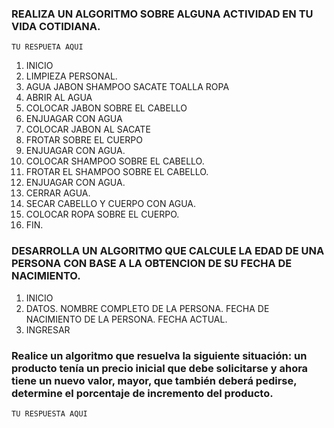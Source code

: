 ### REALIZA UN ALGORITMO SOBRE ALGUNA ACTIVIDAD EN TU VIDA COTIDIANA.

    TU RESPUETA AQUI
1. INICIO
2. LIMPIEZA PERSONAL.
3. AGUA
   JABON
   SHAMPOO 
   SACATE
   TOALLA
   ROPA
4. ABRIR AL AGUA
5. COLOCAR JABON SOBRE EL CABELLO
6. ENJUAGAR CON AGUA
7. COLOCAR JABON AL SACATE
8. FROTAR SOBRE EL CUERPO
9. ENJUAGAR CON AGUA.
10. COLOCAR SHAMPOO SOBRE EL CABELLO.
11. FROTAR EL SHAMPOO SOBRE EL CABELLO.
12. ENJUAGAR CON AGUA.
13. CERRAR AGUA.
14. SECAR CABELLO Y CUERPO CON AGUA.
15. COLOCAR ROPA SOBRE EL CUERPO.
16. FIN.

### DESARROLLA UN ALGORITMO QUE CALCULE LA EDAD DE UNA PERSONA CON BASE A LA OBTENCION DE SU FECHA DE NACIMIENTO.

1. INICIO
2. DATOS.
   NOMBRE COMPLETO DE LA PERSONA.
   FECHA DE NACIMIENTO DE LA PERSONA.
   FECHA ACTUAL.
3. INGRESAR 




###  Realice un algoritmo que resuelva la siguiente situación: un producto tenía un precio inicial que debe solicitarse y ahora tiene un nuevo valor, mayor, que también deberá pedirse, determine el porcentaje de incremento del producto. 

    TU RESPUESTA AQUI
